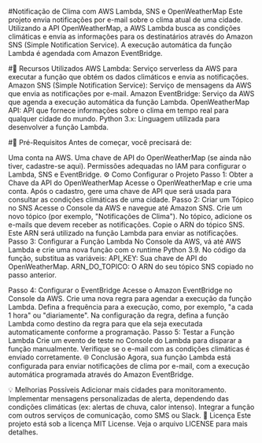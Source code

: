 #Notificação de Clima com AWS Lambda, SNS e OpenWeatherMap
Este projeto envia notificações por e-mail sobre o clima atual de uma cidade. Utilizando a API OpenWeatherMap, a AWS Lambda busca as condições climáticas e envia as informações para os destinatários através do Amazon SNS (Simple Notification Service). A execução automática da função Lambda é agendada com Amazon EventBridge.

#🚀 Recursos Utilizados
AWS Lambda: Serviço serverless da AWS para executar a função que obtém os dados climáticos e envia as notificações.
Amazon SNS (Simple Notification Service): Serviço de mensagens da AWS que envia as notificações por e-mail.
Amazon EventBridge: Serviço da AWS que agenda a execução automática da função Lambda.
OpenWeatherMap API: API que fornece informações sobre o clima em tempo real para qualquer cidade do mundo.
Python 3.x: Linguagem utilizada para desenvolver a função Lambda.

#📝 Pré-Requisitos
Antes de começar, você precisará de:

Uma conta na AWS.
Uma chave de API do OpenWeatherMap (se ainda não tiver, cadastre-se aqui).
Permissões adequadas no IAM para configurar o Lambda, SNS e EventBridge.
⚙️ Como Configurar o Projeto
Passo 1: Obter a Chave da API do OpenWeatherMap
Acesse o OpenWeatherMap e crie uma conta.
Após o cadastro, gere uma chave de API que será usada para consultar as condições climáticas de uma cidade.
Passo 2: Criar um Tópico no SNS
Acesse o Console da AWS e navegue até Amazon SNS.
Crie um novo tópico (por exemplo, "Notificações de Clima").
No tópico, adicione os e-mails que devem receber as notificações.
Copie o ARN do tópico SNS. Este ARN será utilizado na função Lambda para enviar as notificações.
Passo 3: Configurar a Função Lambda
No Console da AWS, vá até AWS Lambda e crie uma nova função com o runtime Python 3.9.
No código da função, substitua as variáveis:
API_KEY: Sua chave de API do OpenWeatherMap.
ARN_DO_TOPICO: O ARN do seu tópico SNS copiado no passo anterior.

Passo 4: Configurar o EventBridge
Acesse o Amazon EventBridge no Console da AWS.
Crie uma nova regra para agendar a execução da função Lambda. Defina a frequência para a execução, como, por exemplo, "a cada 1 hora" ou "diariamente".
Na configuração da regra, defina a função Lambda como destino da regra para que ela seja executada automaticamente conforme a programação.
Passo 5: Testar a Função Lambda
Crie um evento de teste no Console do Lambda para disparar a função manualmente.
Verifique se o e-mail com as condições climáticas é enviado corretamente.
🌐 Conclusão
Agora, sua função Lambda está configurada para enviar notificações de clima por e-mail, com a execução automática programada através do Amazon EventBridge.

💡 Melhorias Possíveis
Adicionar mais cidades para monitoramento.
Implementar mensagens personalizadas de alerta, dependendo das condições climáticas (ex: alertas de chuva, calor intenso).
Integrar a função com outros serviços de comunicação, como SMS ou Slack.
📑 Licença
Este projeto está sob a licença MIT License. Veja o arquivo LICENSE para mais detalhes.

